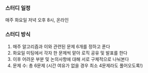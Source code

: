### 스터디 일정
매주 화요일 저녁 오후 8시, 온라인 

### 스터디 방식

1. 매주 알고리즘과 이와 관련된 문제 6개를 정하고 푼다 <br/>
2. 화요일 미팅에서 각자 한 문제씩 맡아 로직 공유 및 발표를 한다 
3. 이후 어려운 부분 및 논의사항에 대해 서로 구체적으로 나눠본다
4. 문제 수: 총 6문제 (시간 여유가 없을 경우 최소 4문제라도 풀어오도록!)
